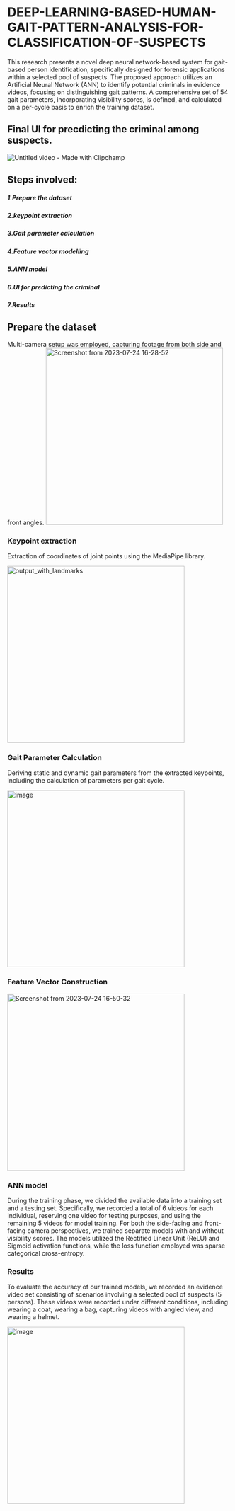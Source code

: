 # DEEP-LEARNING-BASED-HUMAN-GAIT-PATTERN-ANALYSIS-FOR-CLASSIFICATION-OF-SUSPECTS
This research presents a novel deep neural network-based system for gait-based person identification, specifically designed for forensic applications within a selected pool of suspects. The proposed approach utilizes an Artificial Neural Network (ANN) to identify potential criminals in evidence videos, focusing on distinguishing gait patterns. A comprehensive set of 54 gait parameters, incorporating visibility scores, is defined, and calculated on a per-cycle basis to enrich the training dataset.

## Final UI for precdicting the criminal among suspects.
![Untitled video - Made with Clipchamp](https://github.com/cbkings/DEEP-LEARNING-BASED-HUMAN-GAIT-PATTERN-ANALYSIS-FOR-CLASSIFICATION-OF-SUSPECTS/assets/46423501/d69a1930-cf3d-4385-8458-00f4002ceca9)

## Steps involved:
##### 1.Prepare the dataset
##### 2.keypoint extraction
##### 3.Gait parameter calculation
##### 4.Feature vector modelling
##### 5.ANN model
##### 6.UI for predicting the criminal
##### 7.Results 

## Prepare the dataset
Multi-camera setup was employed, capturing footage from both side and front angles.
<img src="https://github.com/cbkings/DEEP-LEARNING-BASED-HUMAN-GAIT-PATTERN-ANALYSIS-FOR-CLASSIFICATION-OF-SUSPECTS/assets/46423501/2b51ef29-3a8c-4d13-8026-49b83b47f047" alt="Screenshot from 2023-07-24 16-28-52" width="400">


### Keypoint extraction
Extraction of coordinates of joint points using the MediaPipe library.

<img src="https://github.com/cbkings/DEEP-LEARNING-BASED-HUMAN-GAIT-PATTERN-ANALYSIS-FOR-CLASSIFICATION-OF-SUSPECTS/assets/46423501/57548bd7-a177-4ee7-b6fd-9400da96332f" alt="output_with_landmarks" width="400">



### Gait Parameter Calculation
Deriving static and dynamic gait parameters from the extracted keypoints, including the calculation of parameters per gait cycle.

<img src="https://github.com/cbkings/DEEP-LEARNING-BASED-HUMAN-GAIT-PATTERN-ANALYSIS-FOR-CLASSIFICATION-OF-SUSPECTS/assets/46423501/d65722bb-9d32-4bec-9608-3af9ee265c57" alt="image" width="400">


### Feature Vector Construction

<img src="https://github.com/cbkings/DEEP-LEARNING-BASED-HUMAN-GAIT-PATTERN-ANALYSIS-FOR-CLASSIFICATION-OF-SUSPECTS/assets/46423501/2e27f0ab-3a66-4585-9c82-6960dfbca100" alt="Screenshot from 2023-07-24 16-50-32" width="400">


### ANN model
During the training phase, we divided the available data into a training set and a testing set. Specifically, we recorded a total of 6 videos for each individual, reserving one video for testing purposes, and using the remaining 5 videos for model training.
For both the side-facing and front-facing camera perspectives, we trained separate models with and without visibility scores. The models utilized the Rectified Linear Unit (ReLU) and Sigmoid activation functions, while the loss function employed was sparse categorical cross-entropy.

### Results
To evaluate the accuracy of our trained models, we recorded an evidence video set consisting of scenarios involving a selected pool of suspects (5 persons). These videos were recorded under different conditions, including wearing a coat, wearing a bag, capturing videos with angled view, and wearing a helmet.

<img src="https://github.com/cbkings/DEEP-LEARNING-BASED-HUMAN-GAIT-PATTERN-ANALYSIS-FOR-CLASSIFICATION-OF-SUSPECTS/assets/46423501/2d14c56b-3ec0-4d48-ada7-2fc24262980b" alt="image" width="400">


